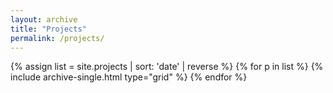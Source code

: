 ```yaml
---
layout: archive
title: "Projects"
permalink: /projects/
---
```


{% assign list = site.projects | sort: 'date' | reverse %}
{% for p in list %}
  {% include archive-single.html type="grid" %}
{% endfor %}
